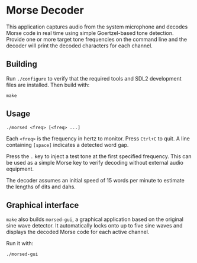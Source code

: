# Morse Decoder

This application captures audio from the system microphone and decodes Morse code in real time using simple Goertzel-based tone detection. Provide one or more target tone frequencies on the command line and the decoder will print the decoded characters for each channel.

## Building

Run `./configure` to verify that the required tools and SDL2 development files are installed. Then build with:

```
make
```

## Usage

```
./morsed <freq> [<freq> ...]
```

Each `<freq>` is the frequency in hertz to monitor. Press `Ctrl+C` to quit. A line containing `[space]` indicates a detected word gap.

Press the `.` key to inject a test tone at the first specified frequency. This
can be used as a simple Morse key to verify decoding without external audio
equipment.

The decoder assumes an initial speed of 15 words per minute to estimate
the lengths of dits and dahs.

## Graphical interface

`make` also builds `morsed-gui`, a graphical application based on the original sine wave detector. It automatically locks onto up to five sine waves and displays the decoded Morse code for each active channel.

Run it with:

```
./morsed-gui
```
